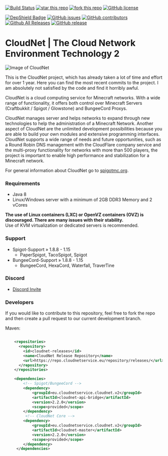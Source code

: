 [![Build Status](https://ci.cloudnetservice.eu/buildStatus/icon?job=CloudNetService/CloudNet/master)](https://ci.cloudnetservice.eu/job/CloudNetService/job/CloudNet/master)
[![star this repo](http://githubbadges.com/star.svg?user=CloudNetService&repo=CloudNet)](https://github.com/CloudNetService/CloudNet)
[![fork this repo](http://githubbadges.com/fork.svg?user=CloudNetService&repo=CloudNet)](https://github.com/CloudNetService/CloudNet/fork)
[![GitHub license](https://img.shields.io/github/license/CloudNetService/CloudNet.svg)](https://github.com/CloudNetService/CloudNet/blob/master/LICENSE)

[![DepShield Badge](https://depshield.sonatype.org/badges/CloudNetService/CloudNet/depshield.svg)](https://depshield.github.io)
[![GitHub issues](https://img.shields.io/github/issues/CloudNetService/CloudNet.svg)](https://github.com/CloudNetService/CloudNet/issues)
[![GitHub contributors](https://img.shields.io/github/contributors/CloudNetService/CloudNet.svg)](https://github.com/CloudNetService/CloudNet/graphs/contributors)
[![Github All Releases](https://img.shields.io/github/downloads/CloudNetService/CloudNet/total.svg)](https://github.com/CloudNetService/CloudNet/releases)
[![GitHub release](https://img.shields.io/github/release/CloudNetService/CloudNet.svg)](https://github.com/CloudNetService/CloudNet/releases)


# CloudNet | The Cloud Network Environment Technology 2
![Image of CloudNet](https://cdn.discordapp.com/attachments/325383142464552972/354670548292206594/CloudNet.png)


This is the CloudNet project, which has already taken a lot of time and effort for over 1 year. 
Here you can find the most recent commits to the project. 
I am absolutely not satisfied by the code and find it horribly awful.

CloudNet is a cloud computing service for Minecraft networks. With a wide range of functionality, it offers both control over Minecraft Servers (Craftbukkit / Spigot / Glowstone) and BungeeCord Proxys.

CloudNet manages server and helps networks to expand through new technologies to help the administration of a Minecraft Network. Another aspect of CloudNet are the unlimited development possibilities because you are able to build your own modules and extensive programming interfaces.
CloudNet supports a wide range of needs and future opportunities, such as a Round Robin DNS management with the CloudFlare company service and the multi-proxy functionality for networks with more than 500 players, the project is important to enable high performance and stabilization for a Minecraft network.

For general information about CloudNet go to [spigotmc.org](https://www.spigotmc.org/resources/cloudnet-the-cloud-network-environment-technology.42059/). 

### Requirements

 * Java 8
 * Linux/Windows server with a minimum of 2GB DDR3 Memory and 2 vCores
 
 **The use of Linux containers (LXC) or OpenVZ containers (OVZ) is discouraged. There are many issues with their stability.**  
Use of KVM virtualization or dedicated servers is recommended.

 ### Support
 
  * Spigot-Support » 1.8.8 - 1.15
    * PaperSpigot, TacoSpigot, Spigot
  * BungeeCord-Support » 1.8.8 - 1.15
    * BungeeCord, HexaCord, Waterfall, TraverTine
    
### Discord

* [Discord Invite](https://discord.cloudnetservice.eu/)
 
### Developers
If you would like to contribute to this repository, feel free to fork the repo and then create a pull request to our current development branch. 
  
Maven:
```xml

    <repositories>
      <repository>
        <id>cloudnet-releases</id>
        <name>CloudNet Release Repository</name>
        <url>https://repo.cloudnetservice.eu/repository/releases/</url>
      </repository>
    </repositories>

    <dependencies>
        <!-- Spigot/BungeeCord -->
        <dependency>
            <groupId>eu.cloudnetservice.cloudnet.v2</groupId>
            <artifactId>cloudnet-api-bridge</artifactId>
            <version>2.2.0</version>
            <scope>provided</scope>
        </dependency>
         <!-- CloudNet Core -->
        <dependency>
            <groupId>eu.cloudnetservice.cloudnet.v2</groupId>
            <artifactId>cloudnet-master</artifactId>
            <version>2.2.0</version>
            <scope>provided</scope>
        </dependency>
     </dependencies>

```
